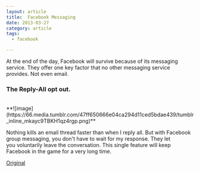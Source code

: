 ```yaml
---
layout: article
title:  Facebook Messaging
date: 2013-03-27
category: article
tags:
  - facebook

---
```


At the end of the day, Facebook will survive because of its messaging service. They offer one key factor that no other messaging service provides. Not even email.

### The **Reply-All opt out.**

<br/>
**![image](https://66.media.tumblr.com/47ff650666e04ca294d11ced5bdae439/tumblr_inline_mkayc9TBKH1qz4rgp.png)**

Nothing kills an email thread faster than when I reply all. But with Facebook group messaging, you don't have to wait for my response. They let you&nbsp;voluntarily&nbsp;leave the conversation. This single feature will keep Facebook in the game for a very long time.&nbsp;

[Original](http://kevandonation.tumblr.com/post/46399852390/facebook-messaging)

